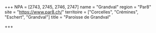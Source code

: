 +++
NPA = [2743, 2745, 2746, 2747]
name = "Grandval"
region = "Par8"
site = "https://www.par8.ch/"
territoire = ["Corcelles", "Crémines", "Eschert", "Grandval"]
title = "Paroisse de Grandval"

+++

